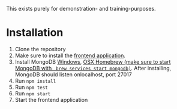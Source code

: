 This exists purely for demonstration- and training-purposes.

# Installation
1. Clone the repository
2. Make sure to install the [frontend application](https://github.com/danielkhan/react-adressbook).
3. Install MongoDB [Windows](https://docs.mongodb.com/manual/tutorial/install-mongodb-on-windows/), [OSX Homebrew (make sure to start MongoDB with ` brew services start mongodb)`](https://docs.mongodbcom/manual/tutorial/install-mongodb-on-os-x/#install-mongodb-community-edition-with-homebrew). After installing, MongoDB should listen onlocalhost,  port 27017
4. Run `npm install`
5. Run `npm test`
6. Run `npm start`
7. Start the frontend application
